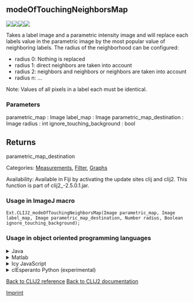 ## modeOfTouchingNeighborsMap
<img src="images/mini_empty_logo.png"/><img src="images/mini_clij2_logo.png"/><img src="images/mini_clijx_logo.png"/><img src="images/mini_cle_logo.png"/>

Takes a label image and a parametric intensity image and will replace each labels value in the parametric image
by the most popular value of neighboring labels. The radius of the neighborhood can be configured:
* radius 0: Nothing is replaced
* radius 1: direct neighbors are taken into account
* radius 2: neighbors and neighbors or neighbors are taken into account
* radius n: ...

Note: Values of all pixels in a label each must be identical.

### Parameters

parametric_map : Image
label_map : Image
parametric_map_destination : Image
radius : int
ignore_touching_background : bool

Returns
-------
parametric_map_destination

Categories: [Measurements](https://clij.github.io/clij2-docs/reference__measurement), [Filter](https://clij.github.io/clij2-docs/reference__filter), [Graphs](https://clij.github.io/clij2-docs/reference__graph)

Availability: Available in Fiji by activating the update sites clij and clij2.
This function is part of clij2_-2.5.0.1.jar.

### Usage in ImageJ macro
```
Ext.CLIJ2_modeOfTouchingNeighborsMap(Image parametric_map, Image label_map, Image parametric_map_destination, Number radius, Boolean ignore_touching_background);
```


### Usage in object oriented programming languages



<details>

<summary>
Java
</summary>
<pre class="highlight">// init CLIJ and GPU
import net.haesleinhuepf.clij2.CLIJ2;
import net.haesleinhuepf.clij.clearcl.ClearCLBuffer;
CLIJ2 clij2 = CLIJ2.getInstance();

// get input parameters
ClearCLBuffer parametric_map = clij2.push(parametric_mapImagePlus);
ClearCLBuffer label_map = clij2.push(label_mapImagePlus);
parametric_map_destination = clij2.create(parametric_map);
int radius = 10;
boolean ignore_touching_background = true;
</pre>

<pre class="highlight">
// Execute operation on GPU
clij2.modeOfTouchingNeighborsMap(parametric_map, label_map, parametric_map_destination, radius, ignore_touching_background);
</pre>

<pre class="highlight">
// show result
parametric_map_destinationImagePlus = clij2.pull(parametric_map_destination);
parametric_map_destinationImagePlus.show();

// cleanup memory on GPU
clij2.release(parametric_map);
clij2.release(label_map);
clij2.release(parametric_map_destination);
</pre>

</details>



<details>

<summary>
Matlab
</summary>
<pre class="highlight">% init CLIJ and GPU
clij2 = init_clatlab();

% get input parameters
parametric_map = clij2.pushMat(parametric_map_matrix);
label_map = clij2.pushMat(label_map_matrix);
parametric_map_destination = clij2.create(parametric_map);
radius = 10;
ignore_touching_background = true;
</pre>

<pre class="highlight">
% Execute operation on GPU
clij2.modeOfTouchingNeighborsMap(parametric_map, label_map, parametric_map_destination, radius, ignore_touching_background);
</pre>

<pre class="highlight">
% show result
parametric_map_destination = clij2.pullMat(parametric_map_destination)

% cleanup memory on GPU
clij2.release(parametric_map);
clij2.release(label_map);
clij2.release(parametric_map_destination);
</pre>

</details>



<details>

<summary>
Icy JavaScript
</summary>
<pre class="highlight">// init CLIJ and GPU
importClass(net.haesleinhuepf.clicy.CLICY);
importClass(Packages.icy.main.Icy);

clij2 = CLICY.getInstance();

// get input parameters
parametric_map_sequence = getSequence();
parametric_map = clij2.pushSequence(parametric_map_sequence);
label_map_sequence = getSequence();
label_map = clij2.pushSequence(label_map_sequence);
parametric_map_destination = clij2.create(parametric_map);
radius = 10;
ignore_touching_background = true;
</pre>

<pre class="highlight">
// Execute operation on GPU
clij2.modeOfTouchingNeighborsMap(parametric_map, label_map, parametric_map_destination, radius, ignore_touching_background);
</pre>

<pre class="highlight">
// show result
parametric_map_destination_sequence = clij2.pullSequence(parametric_map_destination)
Icy.addSequence(parametric_map_destination_sequence);
// cleanup memory on GPU
clij2.release(parametric_map);
clij2.release(label_map);
clij2.release(parametric_map_destination);
</pre>

</details>



<details>

<summary>
clEsperanto Python (experimental)
</summary>
<pre class="highlight">import pyclesperanto_prototype as cle

cle.mode_of_touching_neighbors_map(parametric_map, label_map, parametric_map_destination, radius, ignore_touching_background)

</pre>



</details>



[Back to CLIJ2 reference](https://clij.github.io/clij2-docs/reference)
[Back to CLIJ2 documentation](https://clij.github.io/clij2-docs)

[Imprint](https://clij.github.io/imprint)
